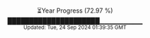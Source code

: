 <p align="center">
⏳Year Progress (72.97 %) <br>
█████████████████████▁▁▁▁▁▁▁▁▁ <br>
<sub>Updated: Tue, 24 Sep 2024 01:39:35 GMT</sub>
</p>

